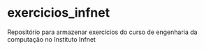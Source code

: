 # exercicios_infnet
Repositório para armazenar exercícios do curso de engenharia da computação no Instituto Infnet

